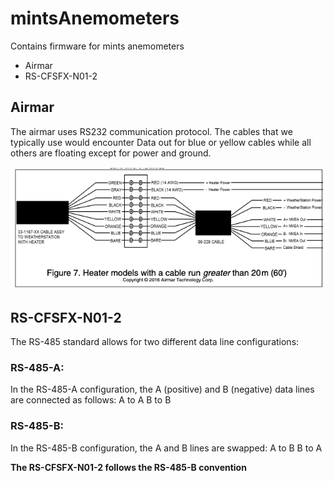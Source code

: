 # mintsAnemometers
Contains firmware for mints anemometers
  - Airmar
  - RS-CFSFX-N01-2


## Airmar 
The airmar uses RS232 communication protocol. The cables that we typically use would encounter Data out for blue or yellow cables while all others are floating except for power and ground. 

![Airmar](https://raw.githubusercontent.com/mi3nts/mintsAnemometers/main/res/airmarWiring.png)

##  RS-CFSFX-N01-2

The RS-485 standard allows for two different data line configurations:

### RS-485-A:
In the RS-485-A configuration, the A (positive) and B (negative) data lines are connected as follows:
A to A
B to B

### RS-485-B:

In the RS-485-B configuration, the A and B lines are swapped:
A to B
B to A

**The RS-CFSFX-N01-2 follows the RS-485-B convention** 

